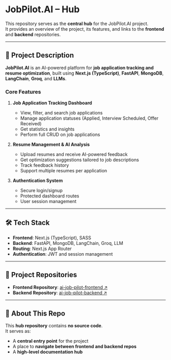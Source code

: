 # JobPilot.AI – Hub

This repository serves as the **central hub** for the JobPilot.AI project.  
It provides an overview of the project, its features, and links to the **frontend** and **backend** repositories.

---

## 🚀 Project Description

**JobPilot.AI** is an AI-powered platform for **job application tracking and resume optimization**, built using **Next.js (TypeScript)**, **FastAPI**, **MongoDB**, **LangChain**, **Groq**, and **LLMs**.

### **Core Features**

1. **Job Application Tracking Dashboard**  
   - View, filter, and search job applications  
   - Manage application statuses (Applied, Interview Scheduled, Offer Received)  
   - Get statistics and insights  
   - Perform full CRUD on job applications  

2. **Resume Management & AI Analysis**  
   - Upload resumes and receive AI-powered feedback  
   - Get optimization suggestions tailored to job descriptions  
   - Track feedback history  
   - Support multiple resumes per application  

3. **Authentication System**  
   - Secure login/signup  
   - Protected dashboard routes  
   - User session management  

---

## 🛠️ Tech Stack

- **Frontend**: Next.js (TypeScript), SASS  
- **Backend**: FastAPI, MongoDB, LangChain, Groq, LLM  
- **Routing**: Next.js App Router  
- **Authentication**: JWT and session management  

---

## 📂 Project Repositories

- **Frontend Repository**: [ai-job-pilot-frontend ↗](https://github.com/Sakthivel1122/ai-job-pilot-frontend)  
- **Backend Repository**: [ai-job-pilot-backend ↗](https://github.com/Sakthivel1122/ai-job-pilot-backend)  

---

## 📌 About This Repo

This **hub repository** contains **no source code**.  
It serves as:  
- A **central entry point** for the project  
- A place to **navigate between frontend and backend repos**  
- A **high-level documentation hub**
